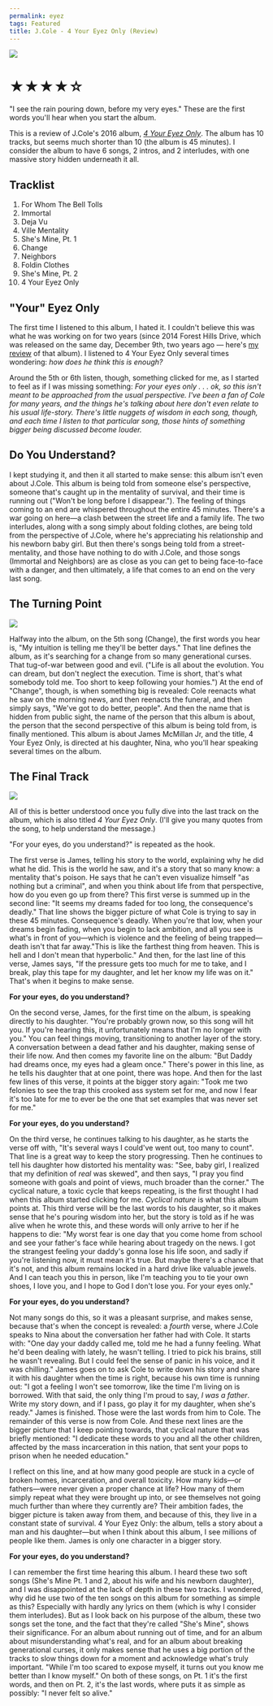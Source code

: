 ```yaml
---
permalink: eyez
tags: Featured
title: J.Cole - 4 Your Eyez Only (Review)
---
```


![][image-1]

# ★★★★☆

"I see the rain pouring down, before my very eyes." These are the first words you'll hear when you start the album. 

This is a review of J.Cole's 2016 album, *[4 Your Eyez Only][1]*. The album has 10 tracks, but seems much shorter than 10 (the album is 45 minutes). I consider the album to have 6 songs, 2 intros, and 2 interludes, with one massive story hidden underneath it all.

## Tracklist

1. For Whom The Bell Tolls
2. Immortal
3. Deja Vu
4. Ville Mentality
5. She's Mine, Pt. 1
6. Change
7. Neighbors
8. Foldin Clothes
9. She's Mine, Pt. 2
10. 4 Your Eyez Only

## "Your" Eyez Only

The first time I listened to this album, I hated it. I couldn't believe this was what he was working on for two years (since 2014 Forest Hills Drive, which was released on the same day, December 9th, two years ago — here's [my review][2] of that album). I listened to 4 Your Eyez Only several times wondering: *how does he think this is enough?*

Around the 5th or 6th listen, though, something clicked for me, as I started to feel as if I was missing something: *For your eyes only . . . ok, so this isn't meant to be approached from the usual perspective. I've been a fan of Cole for many years, and the things he's talking about here don't even relate to his usual life-story. There's little nuggets of wisdom in each song, though, and each time I listen to that particular song, those hints of something bigger being discussed become louder.*

## Do You Understand?

I kept studying it, and then it all started to make sense: this album isn't even about J.Cole. This album is being told from someone else's perspective, someone that's caught up in the mentality of survival, and their time is running out ("Won't be long before I disappear."). The feeling of things coming to an end are whispered throughout the entire 45 minutes. There's a war going on here—a clash between the street life and a family life. The two interludes, along with a song simply about folding clothes, are being told from the perspective of J.Cole, where he's appreciating his relationship and his newborn baby girl. But then there's songs being told from a street-mentality, and those have nothing to do with J.Cole, and those songs (Immortal and Neighbors) are as close as you can get to being face-to-face with a danger, and then ultimately, a life that comes to an end on the very last song.

## The Turning Point

![][image-2]

Halfway into the album, on the 5th song (Change), the first words you hear is, "My intuition is telling me they'll be better days." That line defines the album, as it's searching for a change from so many generational curses. That tug-of-war between good and evil. ("Life is all about the evolution. You can dream, but don't neglect the execution. Time is short, that's what somebody told me. Too short to keep following your homies.") At the end of "Change", though, is when something big is revealed: Cole reenacts what he saw on the morning news, and then reenacts the funeral, and then simply says, "We've got to do better, people". And then the name that is hidden from public sight, the name of the person that this album is about, the person that the second perspective of this album is being told from, is finally mentioned. This album is about James McMillan Jr, and the title, 4 Your Eyez Only, is directed at his daughter, Nina, who you'll hear speaking several times on the album.

## The Final Track

![][image-3]

All of this is better understood once you fully dive into the last track on the album, which is also titled *4 Your Eyez Only*. (I'll give you many quotes from the song, to help understand the message.)

"For your eyes, do you understand?" is repeated as the hook.

The first verse is James, telling his story to the world, explaining why he did what he did. This is the world he saw, and it's a story that so many know: a mentality that's poison. He says that he can't even visualize himself "as nothing but a criminal", and when you think about life from that perspective, how do you even go up from there? This first verse is summed up in the second line: "It seems my dreams faded for too long, the consequence's deadly." That line shows the bigger picture of what Cole is trying to say in these 45 minutes. Consequence's deadly. When you're that low, when your dreams begin fading, when you begin to lack ambition, and all you see is what's in front of you—which is violence and the feeling of being trapped—death isn't that far away."This is like the farthest thing from heaven. This is hell and I don't mean that hyperbolic." And then, for the last line of this verse, James says, "If the pressure gets too much for me to take, and I break, play this tape for my daughter, and let her know my life was on it." That's when it begins to make sense.

**For your eyes, do you understand?**

On the second verse, James, for the first time on the album, is speaking directly to his daughter. "You're probably grown now, so this song will hit you. If you're hearing this, it unfortunately means that I'm no longer with you." You can feel things moving, transitioning to another layer of the story. A conversation between a dead father and his daughter, making sense of their life now. And then comes my favorite line on the album: "But Daddy had dreams once, my eyes had a gleam once." There's power in this line, as he tells his daughter that at one point, there was hope. And then for the last few lines of this verse, it points at the bigger story again: "Took me two felonies to see the trap this crooked ass system set for me, and now I fear it's too late for me to ever be the one that set examples that was never set for me."

**For your eyes, do you understand?**

On the third verse, he continues talking to his daughter, as he starts the verse off with, "It's several ways I could've went out, too many to count". That line is a great way to keep the story progressing. Then he continues to tell his daughter how distorted his mentality was: "See, baby girl, I realized that my definition of *real* was skewed", and then says, "I pray you find someone with goals and point of views, much broader than the corner." The cyclical nature, a toxic cycle that keeps repeating, is the first thought I had when this album started clicking for me. *Cyclical nature* is what this album points at. This third verse will be the last words to his daughter, so it makes sense that he's pouring wisdom into her, but the story is told as if he was alive when he wrote this, and these words will only arrive to her if he happens to die: "My worst fear is one day that you come home from school and see your father's face while hearing about tragedy on the news. I got the strangest feeling your daddy's gonna lose his life soon, and sadly if you're listening now, it must mean it's true. But maybe there's a chance that it's not, and this album remains locked in a hard drive like valuable jewels. And I can teach you this in person, like I'm teaching you to tie your own shoes, I love you, and I hope to God I don't lose you. For your eyes only."

**For your eyes, do you understand?**

Not many songs do this, so it was a pleasant surprise, and makes sense, because that's when the concept is revealed: a *fourth* verse, where J.Cole speaks to Nina about the conversation her father had with Cole. It starts with: "One day your daddy called me, told me he had a funny feeling. What he'd been dealing with lately, he wasn't telling. I tried to pick his brains, still he wasn't revealing. But I could feel the sense of panic in his voice, and it was chilling." James goes on to ask Cole to write down his story and share it with his daughter when the time is right, because his own time is running out: "I got a feeling I won't see tomorrow, like the time I'm living on is borrowed. With that said, the only thing I'm proud to say, *I was a father*. Write my story down, and if I pass, go play it for my daughter, when she's ready." James is finished. Those were the last words from him to Cole. The remainder of this verse is now from Cole. And these next lines are the bigger picture that I keep pointing towards, that cyclical nature that was briefly mentioned: "I dedicate these words to you and all the other children, affected by the mass incarceration in this nation, that sent your pops to prison when he needed education."

I reflect on this line, and at how many good people are stuck in a cycle of broken homes, incarceration, and overall toxicity. How many kids—or fathers—were never given a proper chance at life? How many of them simply repeat what they were brought up into, or see themselves not going much further than where they currently are? Their ambition fades, the bigger picture is taken away from them, and because of this, they live in a constant state of survival. 4 Your Eyez Only: the album, tells a story about a man and his daughter—but when I think about this album, I see millions of people like them. James is only one character in a bigger story.

**For your eyes, do you understand?**

I can remember the first time hearing this album. I heard these two soft songs (She's Mine Pt. 1 and 2, about his wife and his newborn daughter), and I was disappointed at the lack of depth in these two tracks. I wondered, why did he use two of the ten songs on this album for something as simple as this? Especially with hardly any lyrics on them (which is why I consider them interludes).  But as I look back on his purpose of the album, these two songs set the tone, and the fact that they're called "She's Mine", shows their significance. For an album about running out of time, and for an album about misunderstanding what's real, and for an album about breaking generational curses, it only makes sense that he uses a big portion of the tracks to slow things down for a moment and acknowledge what's truly important. "While I'm too scared to expose myself, it turns out you know me better than I know myself." On both of these songs, on Pt. 1 it's the first words, and then on Pt. 2, it's the last words, where puts it as simple as possibly: "I never felt so alive."

[1]:	https://itun.es/us/SXlBgb
[2]:	http://nashp.com/forest-hills-drive

[image-1]:	http://images.genius.com/4532df79e7646e7efef8788edffc1774.1000x751x1.jpg
[image-2]:	http://images.genius.com/39c14f8d9d0efcb51a74cdc78bfb5e98.1000x751x1.jpg
[image-3]:	http://images.genius.com/6b37ebacf3884c7451cb290a0e90e92e.1000x751x1.jpg